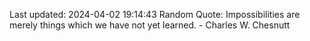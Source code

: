 Last updated: 2024-04-02 19:14:43
Random Quote: Impossibilities are merely things which we have not yet learned. - Charles W. Chesnutt